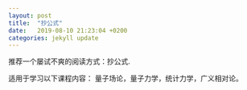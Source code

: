 ```yaml
---
layout: post
title:  "抄公式"
date:   2019-08-10 21:23:04 +0200
categories: jekyll update
---
```


推荐一个屡试不爽的阅读方式：抄公式.

适用于学习以下课程内容：
量子场论，量子力学，统计力学，广义相对论。
